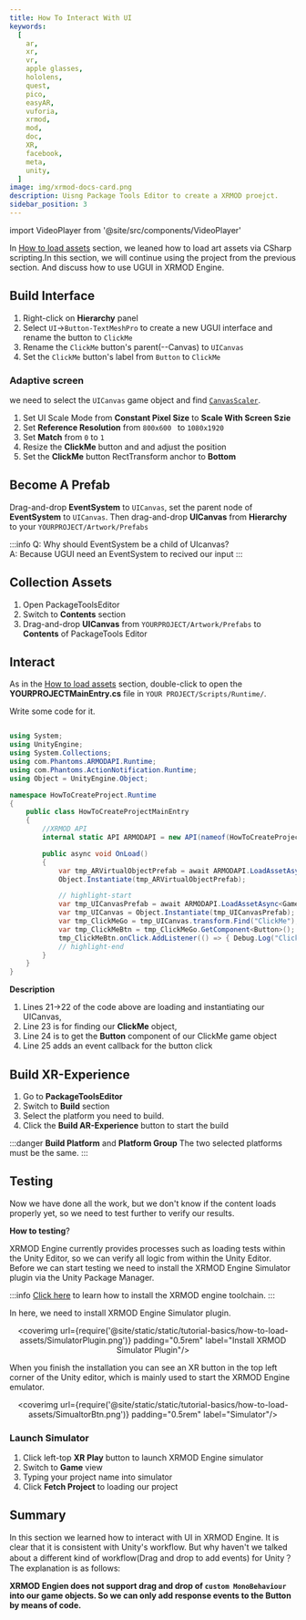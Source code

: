 ```yaml
---
title: How To Interact With UI
keywords:
  [
    ar,
    xr,
    vr,
    apple glasses,
    hololens,
    quest,
    pico,
    easyAR,
    vuforia,
    xrmod,
    mod,
    doc,
    XR,
    facebook,
    meta,
    unity,
  ]
image: img/xrmod-docs-card.png
description: Uisng Package Tools Editor to create a XRMOD proejct.
sidebar_position: 3
---
```


import VideoPlayer from '@site/src/components/VideoPlayer'

In [How to load assets](./how-to-load-assets) section, we leaned how to load art assets via CSharp scripting.In this section, we will continue using the project from the previous section. And discuss how to use UGUI in XRMOD Engine.

## Build Interface

1. Right-click on **Hierarchy** panel
2. Select `UI`->`Button-TextMeshPro` to create a new UGUI interface and rename the button to `ClickMe`
3. Rename the `ClickMe` button's parent(--Canvas) to `UICanvas`
4. Set the `ClickMe` button's label from `Button` to `ClickMe`

### Adaptive screen

we need to select the `UICanvas` game object and find [`CanvasScaler`](https://docs.unity3d.com/Packages/com.unity.ugui@1.0/manual/script-CanvasScaler.html).

1. Set UI Scale Mode from **Constant Pixel Size** to **Scale With Screen Szie**
2. Set **Reference Resolution** from `800x600 ` to `1080x1920`
3. Set **Match** from `0` to `1`
4. Resize the **ClickMe** button and and adjust the position
5. Set the **ClickMe** button RectTransform anchor to **Bottom**

<VideoPlayer src="/static/tutorial-basics/how-to-interact-with-ui/AdapterScreen.mp4" className="custom-video-showcase" />

## Become A Prefab

Drag-and-drop **EventSystem** to `UICanvas`, set the parent node of **EventSystem** to `UICanvas`. Then drag-and-drop **UICanvas** from **Hierarchy** to your `YOURPROJECT/Artwork/Prefabs`

:::info
Q: Why should EventSystem be a child of UIcanvas?  
A: Because UGUI need an EventSystem to recived our input
:::

<VideoPlayer src="/static/tutorial-basics/how-to-interact-with-ui/BecomeAPrefab.mp4" className="custom-video-showcase" />

## Collection Assets

1. Open PackageToolsEditor
2. Switch to **Contents** section
3. Drag-and-drop **UICanvas** from `YOURPROJECT/Artwork/Prefabs` to **Contents** of PackageTools Editor

<VideoPlayer src="/static/tutorial-basics/how-to-interact-with-ui/CollectionAssets.mp4" className="custom-video-showcase" />

## Interact

As in the [How to load assets](./how-to-load-assets) section, double-click to open the **YOURPROJECTMainEntry.cs** file in `YOUR PROJECT/Scripts/Runtime/`.

Write some code for it.

```cs title="HowToCreateProjectMainEntry.cs" showLineNumbers

using System;
using UnityEngine;
using System.Collections;
using com.Phantoms.ARMODAPI.Runtime;
using com.Phantoms.ActionNotification.Runtime;
using Object = UnityEngine.Object;

namespace HowToCreateProject.Runtime
{
    public class HowToCreateProjectMainEntry
    {
        //XRMOD API
        internal static API ARMODAPI = new API(nameof(HowToCreateProject));

        public async void OnLoad()
        {
            var tmp_ARVirtualObjectPrefab = await ARMODAPI.LoadAssetAsync<GameObject>("VirtualObject");
            Object.Instantiate(tmp_ARVirtualObjectPrefab);

            // highlight-start
            var tmp_UICanvasPrefab = await ARMODAPI.LoadAssetAsync<GameObject>("UICanvas");
            var tmp_UICanvas = Object.Instantiate(tmp_UICanvasPrefab);
            var tmp_ClickMeGo = tmp_UICanvas.transform.Find("ClickMe");
            var tmp_ClickMeBtn = tmp_ClickMeGo.GetComponent<Button>();
            tmp_ClickMeBtn.onClick.AddListener(() => { Debug.Log("Clicked me!!!"); });
            // highlight-end
        }
    }
}
```
**Description** 

1. Lines 21->22 of the code above are loading and instantiating our UICanvas, 
2. Line 23 is for finding our **ClickMe** object,
3. Line 24 is to get the **Button** component of our ClickMe game object
4. Line 25 adds an event callback for the button click

## Build XR-Experience

1. Go to **PackageToolsEditor** 
2. Switch to **Build** section
3. Select the platform you need to build.
4. Click the **Build AR-Experience** button to start the build

:::danger
**Build Platform** and **Platform Group** The two selected platforms must be the same.
:::

<VideoPlayer src="/static/tutorial-basics/how-to-load-assets/BuildXRExperience.mp4" className="custom-video-showcase" />


## Testing

Now we have done all the work, but we don't know if the content loads properly yet, so we need to test further to verify our results.

**How to testing**?

XRMOD Engine currently provides processes such as loading tests within the Unity Editor, so we can verify all logic from within the Unity Editor. Before we can start testing we need to install the XRMOD Engine Simulator plugin via the Unity Package Manager.

:::info
[Click here](../prepare-for-developer/install-xrmod-dev-tools) to learn how to install the XRMOD engine toolchain.
:::

In here, we need to install XRMOD Engine Simulator plugin. 

<center>

<coverimg  url={require('@site/static/static/tutorial-basics/how-to-load-assets/SimulatorPlugin.png')} padding="0.5rem" label="Install XRMOD Simulator Plugin"/>

</center>


When you finish the installation you can see an XR button in the top left corner of the Unity editor, which is mainly used to start the XRMOD Engine emulator.

<center>

<coverimg  url={require('@site/static/static/tutorial-basics/how-to-load-assets/SimualtorBtn.png')} padding="0.5rem" label="Simulator"/>

</center>

### Launch Simulator

1. Click left-top **XR Play** button to launch XRMOD Engine simulator
2. Switch to **Game** view
3. Typing your project name into simulator
4. Click **Fetch Project** to loading our project

<VideoPlayer src="/static/tutorial-basics/how-to-interact-with-ui/Test.mp4" className="custom-video-showcase" />

## Summary

In this section we learned how to interact with UI in XRMOD Engine. It is clear that it is consistent with Unity's workflow. But why haven't we talked about a different kind of workflow(Drag and drop to add events) for Unity？The explanation is as follows:



**XRMOD Engien does not support drag and drop of `custom MonoBehaviour` into our game objects. So we can only add response events to the Button by means of code.** 

<center>
<coverimg  url={require('@site/static/static/tutorial-basics/how-to-interact-with-ui/DonotDragToAddEvent.png')} width="25%" padding="0.5rem" label="Don't do this"/>
</center>
